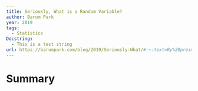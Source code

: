 ```yaml
---
title: Seriously, What is a Random Variable?
author: Barum Park
year: 2019
tags:
  - Statistics
Docstring:
  - This is a test string
url: https://barumpark.com/blog/2019/Seriously-What/#:~:text=By%20preimage%20of%20A%20under,is%20a%20subset%20of%20G.
---
```

# Summary